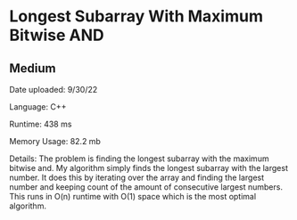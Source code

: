 
# Longest Subarray With Maximum Bitwise AND

## Medium

Date uploaded: 9/30/22

Language: C++

Runtime: 438 ms

Memory Usage: 82.2 mb

Details: The problem is finding the longest subarray with the maximum bitwise and. My algorithm simply finds the longest subarray with the largest number. It does this by iterating over the array and finding the largest number and keeping count of the amount of consecutive largest numbers. This runs in O(n) runtime with O(1) space which is the most optimal algorithm.
